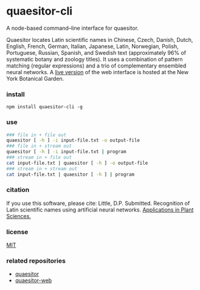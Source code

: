 # quaesitor-cli
A node-based command–line interface for quaesitor.

Quaesitor locates Latin scientific names in Chinese, Czech, Danish, Dutch, English, French, German, Italian, Japanese, Latin, Norwegian, Polish, Portuguese, Russian, Spanish, and Swedish text (approximately 96% of systematic botany and zoology titles). It uses a combination of pattern matching (regular expressions) and a trio of complementary ensembled neural networks. A [live version](https://www.nybg.org/files/scientists/dlittle/quaesitor.html) of the web interface is hosted at the New York Botanical Garden.

### install
`npm install quaesitor-cli -g`

### use
```bash
### file in + file out
quaesitor [ -h ] -i input-file.txt -o output-file
### file in + stream out
quaesitor [ -h ] -i input-file.txt | program
### stream in + file out
cat input-file.txt | quaesitor [ -h ] -o output-file
### stream in + stream out
cat input-file.txt | quaesitor [ -h ] | program
```

### citation
If you use this software, please cite: Little, D.P. Submitted. Recognition of Latin scientific names using artificial neural networks. [Applications in Plant Sciences.](https://doi.org/ADD_DOI)

### license
[MIT](https://github.com/dpl10/quaesitor-cli/blob/master/LICENSE)

### related repositories
* [quaesitor](https://github.com/dpl10/quaesitor)
* [quaesitor-web](https://github.com/dpl10/quaesitor-web)
